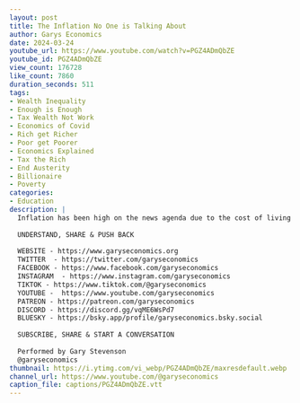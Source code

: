 ```yaml
---
layout: post
title: The Inflation No One is Talking About
author: Garys Economics
date: 2024-03-24
youtube_url: https://www.youtube.com/watch?v=PGZ4ADmQbZE
youtube_id: PGZ4ADmQbZE
view_count: 176728
like_count: 7860
duration_seconds: 511
tags:
- Wealth Inequality
- Enough is Enough
- Tax Wealth Not Work
- Economics of Covid
- Rich get Richer
- Poor get Poorer
- Economics Explained
- Tax the Rich
- End Austerity
- Billionaire
- Poverty
categories:
- Education
description: |
  Inflation has been high on the news agenda due to the cost of living crisis. When you see people talking about inflation they'll almost always be talking about the rising costs of things you buy in the shops, which is retail price inflation or consumer price inflation. But what about asset price inflation? Assets have been going up for years, and faster than goods and services, so why is that rarely mentioned?
  
  UNDERSTAND, SHARE & PUSH BACK
  
  WEBSITE - https://www.garyseconomics.org
  TWITTER  - https://twitter.com/garyseconomics
  FACEBOOK - https://www.facebook.com/garyseconomics
  INSTAGRAM  - https://www.instagram.com/garyseconomics
  TIKTOK - https://www.tiktok.com/@garyseconomics
  YOUTUBE -  https://www.youtube.com/garyseconomics
  PATREON - https://patreon.com/garyseconomics
  DISCORD - https://discord.gg/vqME6WsPd7
  BLUESKY - https://bsky.app/profile/garyseconomics.bsky.social
  
  SUBSCRIBE, SHARE & START A CONVERSATION
  
  Performed by Gary Stevenson
  @garyseconomics
thumbnail: https://i.ytimg.com/vi_webp/PGZ4ADmQbZE/maxresdefault.webp
channel_url: https://www.youtube.com/@garyseconomics
caption_file: captions/PGZ4ADmQbZE.vtt
---
```

